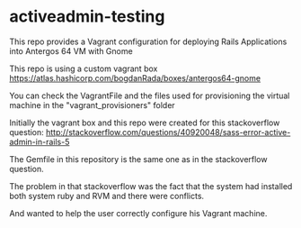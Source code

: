 # activeadmin-testing

This repo provides a Vagrant configuration for deploying Rails Applications into Antergos 64 VM with Gnome

This repo is using a custom vagrant box https://atlas.hashicorp.com/bogdanRada/boxes/antergos64-gnome

You can check the VagrantFile and the files used for provisioning the virtual machine in the "vagrant_provisioners" folder

Initially the vagrant box and this repo were created for this stackoverflow question: http://stackoverflow.com/questions/40920048/sass-error-active-admin-in-rails-5

The Gemfile in this repository is the same one as in the stackoverflow question.

The problem in that stackoverflow was the fact that the system had installed both system ruby and RVM and there were conflicts.

And wanted to help the user correctly configure his Vagrant machine.
